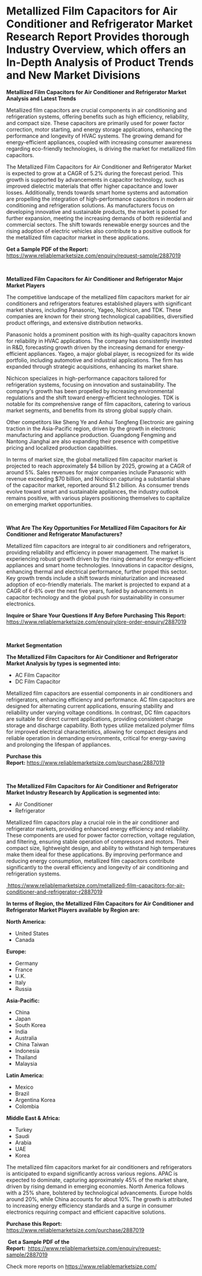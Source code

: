 <p><h1>Metallized Film Capacitors for Air Conditioner and Refrigerator Market Research Report Provides thorough Industry Overview, which offers an In-Depth Analysis of Product Trends and New Market Divisions</h1></p><p><strong>Metallized Film Capacitors for Air Conditioner and Refrigerator Market Analysis and Latest Trends</strong></p>
<p><p>Metallized film capacitors are crucial components in air conditioning and refrigeration systems, offering benefits such as high efficiency, reliability, and compact size. These capacitors are primarily used for power factor correction, motor starting, and energy storage applications, enhancing the performance and longevity of HVAC systems. The growing demand for energy-efficient appliances, coupled with increasing consumer awareness regarding eco-friendly technologies, is driving the market for metallized film capacitors.</p><p>The Metallized Film Capacitors for Air Conditioner and Refrigerator Market is expected to grow at a CAGR of 5.2% during the forecast period. This growth is supported by advancements in capacitor technology, such as improved dielectric materials that offer higher capacitance and lower losses. Additionally, trends towards smart home systems and automation are propelling the integration of high-performance capacitors in modern air conditioning and refrigeration solutions. As manufacturers focus on developing innovative and sustainable products, the market is poised for further expansion, meeting the increasing demands of both residential and commercial sectors. The shift towards renewable energy sources and the rising adoption of electric vehicles also contribute to a positive outlook for the metallized film capacitor market in these applications.</p></p>
<p><strong>Get a Sample PDF of the Report:&nbsp;</strong> <a href="https://www.reliablemarketsize.com/enquiry/request-sample/2887019?utm_campaign=2944&utm_medium=2&utm_source=Github&utm_content=ia&utm_term=13032025&utm_id=metallized-film-capacitors-for-air-conditioner-and-refrigerator">https://www.reliablemarketsize.com/enquiry/request-sample/2887019</a></p>
<p>&nbsp;</p>
<p><strong>Metallized Film Capacitors for Air Conditioner and Refrigerator Major Market Players</strong></p>
<p><p>The competitive landscape of the metallized film capacitors market for air conditioners and refrigerators features established players with significant market shares, including Panasonic, Yageo, Nichicon, and TDK. These companies are known for their strong technological capabilities, diversified product offerings, and extensive distribution networks.</p><p>Panasonic holds a prominent position with its high-quality capacitors known for reliability in HVAC applications. The company has consistently invested in R&D, forecasting growth driven by the increasing demand for energy-efficient appliances. Yageo, a major global player, is recognized for its wide portfolio, including automotive and industrial applications. The firm has expanded through strategic acquisitions, enhancing its market share.</p><p>Nichicon specializes in high-performance capacitors tailored for refrigeration systems, focusing on innovation and sustainability. The company's growth has been propelled by increasing environmental regulations and the shift toward energy-efficient technologies. TDK is notable for its comprehensive range of film capacitors, catering to various market segments, and benefits from its strong global supply chain.</p><p>Other competitors like Sheng Ye and Anhui Tongfeng Electronic are gaining traction in the Asia-Pacific region, driven by the growth in electronic manufacturing and appliance production. Guangdong Fengming and Nantong Jianghai are also expanding their presence with competitive pricing and localized production capabilities.</p><p>In terms of market size, the global metallized film capacitor market is projected to reach approximately $4 billion by 2025, growing at a CAGR of around 5%. Sales revenues for major companies include Panasonic with revenue exceeding $70 billion, and Nichicon capturing a substantial share of the capacitor market, reported around $1.2 billion. As consumer trends evolve toward smart and sustainable appliances, the industry outlook remains positive, with various players positioning themselves to capitalize on emerging market opportunities.</p></p>
<p>&nbsp;</p>
<p><strong>What Are The Key Opportunities For Metallized Film Capacitors for Air Conditioner and Refrigerator Manufacturers?</strong></p>
<p><p>Metallized film capacitors are integral to air conditioners and refrigerators, providing reliability and efficiency in power management. The market is experiencing robust growth driven by the rising demand for energy-efficient appliances and smart home technologies. Innovations in capacitor designs, enhancing thermal and electrical performance, further propel this sector. Key growth trends include a shift towards miniaturization and increased adoption of eco-friendly materials. The market is projected to expand at a CAGR of 6-8% over the next five years, fueled by advancements in capacitor technology and the global push for sustainability in consumer electronics.</p></p>
<p><strong>Inquire or Share Your Questions If Any Before Purchasing This Report:</strong> <a href="https://www.reliablemarketsize.com/enquiry/pre-order-enquiry/2887019?utm_campaign=2944&utm_medium=2&utm_source=Github&utm_content=ia&utm_term=13032025&utm_id=metallized-film-capacitors-for-air-conditioner-and-refrigerator">https://www.reliablemarketsize.com/enquiry/pre-order-enquiry/2887019</a></p>
<p>&nbsp;</p>
<p><strong>Market Segmentation</strong></p>
<p><strong>The Metallized Film Capacitors for Air Conditioner and Refrigerator Market Analysis by types is segmented into:</strong></p>
<p><ul><li>AC Film Capacitor</li><li>DC Film Capacitor</li></ul></p>
<p><p>Metallized film capacitors are essential components in air conditioners and refrigerators, enhancing efficiency and performance. AC film capacitors are designed for alternating current applications, ensuring stability and reliability under varying voltage conditions. In contrast, DC film capacitors are suitable for direct current applications, providing consistent charge storage and discharge capability. Both types utilize metalized polymer films for improved electrical characteristics, allowing for compact designs and reliable operation in demanding environments, critical for energy-saving and prolonging the lifespan of appliances.</p></p>
<p><strong>Purchase this Report:&nbsp;</strong><a href="https://www.reliablemarketsize.com/purchase/2887019?utm_campaign=2944&utm_medium=2&utm_source=Github&utm_content=ia&utm_term=13032025&utm_id=metallized-film-capacitors-for-air-conditioner-and-refrigerator">https://www.reliablemarketsize.com/purchase/2887019</a></p>
<p>&nbsp;</p>
<p><strong>The Metallized Film Capacitors for Air Conditioner and Refrigerator Market Industry Research by Application is segmented into:</strong></p>
<p><ul><li>Air Conditioner</li><li>Refrigerator</li></ul></p>
<p><p>Metallized film capacitors play a crucial role in the air conditioner and refrigerator markets, providing enhanced energy efficiency and reliability. These components are used for power factor correction, voltage regulation, and filtering, ensuring stable operation of compressors and motors. Their compact size, lightweight design, and ability to withstand high temperatures make them ideal for these applications. By improving performance and reducing energy consumption, metallized film capacitors contribute significantly to the overall efficiency and longevity of air conditioning and refrigeration systems.</p></p>
<p><a href="https://www.reliablemarketsize.com/metallized-film-capacitors-for-air-conditioner-and-refrigerator-r2887019?utm_campaign=2944&utm_medium=2&utm_source=Github&utm_content=ia&utm_term=13032025&utm_id=metallized-film-capacitors-for-air-conditioner-and-refrigerator">&nbsp;https://www.reliablemarketsize.com/metallized-film-capacitors-for-air-conditioner-and-refrigerator-r2887019</a></p>
<p><strong>In terms of Region, the Metallized Film Capacitors for Air Conditioner and Refrigerator Market Players available by Region are:</strong></p>
<p>
    <p> <strong> North America: </strong>
        <ul>
            <li>United States</li>
            <li>Canada</li>
        </ul>
        </p> 
    <p> <strong> Europe: </strong>
        <ul>
            <li>Germany</li>
            <li>France</li>
            <li>U.K.</li>
            <li>Italy</li>
            <li>Russia</li>
        </ul>
        </p> 
    <p> <strong> Asia-Pacific: </strong>
        <ul>
            <li>China</li>
            <li>Japan</li>
            <li>South Korea</li>
            <li>India</li>
            <li>Australia</li>
            <li>China Taiwan</li>
            <li>Indonesia</li>
            <li>Thailand</li>
            <li>Malaysia</li>
        </ul>
        </p> 
    <p> <strong> Latin America: </strong>
        <ul>
            <li>Mexico</li>
            <li>Brazil</li>
            <li>Argentina Korea</li>
            <li>Colombia</li>
        </ul>
        </p> 
    <p> <strong> Middle East & Africa: </strong>
        <ul>
            <li>Turkey</li>
            <li>Saudi</li>
            <li>Arabia</li>
            <li>UAE</li>
            <li>Korea</li>
        </ul>
    </p>
    </p>
<p><p>The metallized film capacitors market for air conditioners and refrigerators is anticipated to expand significantly across various regions. APAC is expected to dominate, capturing approximately 45% of the market share, driven by rising demand in emerging economies. North America follows with a 25% share, bolstered by technological advancements. Europe holds around 20%, while China accounts for about 10%. The growth is attributed to increasing energy efficiency standards and a surge in consumer electronics requiring compact and efficient capacitive solutions.</p></p>
<p><strong>Purchase this Report: </strong><a href="https://www.reliablemarketsize.com/purchase/2887019?utm_campaign=2944&utm_medium=2&utm_source=Github&utm_content=ia&utm_term=13032025&utm_id=metallized-film-capacitors-for-air-conditioner-and-refrigerator">https://www.reliablemarketsize.com/purchase/2887019</a></p>
<p>&nbsp;<strong>Get a Sample PDF of the Report:&nbsp;&nbsp;</strong><a href="https://www.reliablemarketsize.com/enquiry/request-sample/2887019?utm_campaign=2944&utm_medium=2&utm_source=Github&utm_content=ia&utm_term=13032025&utm_id=metallized-film-capacitors-for-air-conditioner-and-refrigerator">https://www.reliablemarketsize.com/enquiry/request-sample/2887019</a></p>
<p><strong></strong></p>
<p>Check more reports on <a href="https://www.reliablemarketsize.com/?utm_campaign=2944&utm_medium=2&utm_source=Github&utm_content=ia&utm_term=13032025&utm_id=metallized-film-capacitors-for-air-conditioner-and-refrigerator">https://www.reliablemarketsize.com/</a></p>